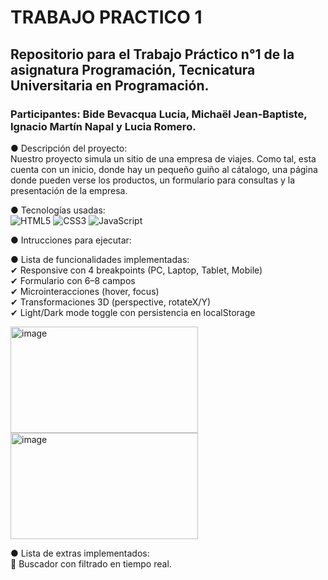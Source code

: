 # TRABAJO PRACTICO 1
## Repositorio para el Trabajo Práctico n°1 de la asignatura Programación, Tecnicatura Universitaria en Programación.
###  Participantes: Bide Bevacqua Lucia, Michaël Jean-Baptiste, Ignacio Martín Napal y Lucia Romero.

●  Descripción del proyecto:<br>
    Nuestro proyecto simula un sitio de una empresa de viajes. Como tal, esta cuenta con un inicio, donde hay un pequeño guiño al cátalogo, una página donde pueden verse los productos, un formulario para consultas y la presentación de la empresa.<br>

●  Tecnologías usadas:<br>
    ![HTML5](https://img.shields.io/badge/HTML5-E34F26?style=for-the-badge&logo=html5&logoColor=white)
    ![CSS3](https://img.shields.io/badge/CSS3-1572B6?style=for-the-badge&logo=css3&logoColor=white)
    ![JavaScript](https://img.shields.io/badge/JavaScript-ES6%2B-F7DF1E?style=for-the-badge&logo=javascript&logoColor=black)


●  Intrucciones para ejecutar:<br>


●  Lista de funcionalidades implementadas:<br>
    ✔ Responsive con 4 breakpoints (PC, Laptop, Tablet, Mobile)<br>
    ✔ Formulario con 6–8 campos<br>
    ✔ Microinteracciones (hover, focus)<br>
    ✔ Transformaciones 3D (perspective, rotateX/Y)<br>
    ✔ Light/Dark mode toggle con persistencia en localStorage<br>

<img width="300" height="170" alt="image" src="https://github.com/user-attachments/assets/d4f38ab4-ca32-4357-8fa3-7535e0d89cfc" />
<img width="300" height="170" alt="image" src="https://github.com/user-attachments/assets/cf3a6cdf-1ddc-4f6d-a78c-860527be0ff5" />

●  Lista de extras implementados:<br>
    🔎 Buscador con filtrado en tiempo real.
